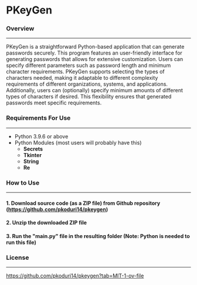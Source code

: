 # PKeyGen
### Overview
---
PKeyGen is a straightforward Python-based application that can generate passwords securely. This program features an user-friendly interface for generating passwords that allows for extensive customization. Users can specify different parameters such as password length and minimum character requirements. PKeyGen supports selecting the types of characters needed, making it adaptable to different complexity requirements of different organizations, systems, and applications. Additionally, users can (optionally) specify minimum amounts of different types of characters if desired. This flexibility ensures that generated passwords meet specific requirements.

### Requirements For Use
---
- Python 3.9.6 or above
- Python Modules (most users will probably have this)
    - **Secrets**
    - **Tkinter**
    - **String**
    - **Re**

### How to Use
---
#### 1. Download source code (as a ZIP file) from Github repository (https://github.com/pkoduri14/pkeygen)
#### 2. Unzip the downloaded ZIP file
#### 3. Run the "main.py" file in the resulting folder (**Note: Python is needed to run this file**)

### License 
---
https://github.com/pkoduri14/pkeygen?tab=MIT-1-ov-file
